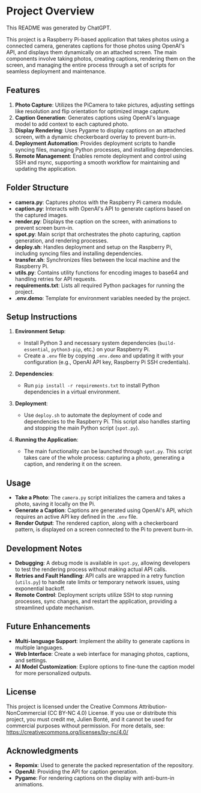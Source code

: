 # Project Overview

This README was generated by ChatGPT.

This project is a Raspberry Pi-based application that takes photos using a connected camera, generates captions for those photos using OpenAI's API, and displays them dynamically on an attached screen. The main components involve taking photos, creating captions, rendering them on the screen, and managing the entire process through a set of scripts for seamless deployment and maintenance.

## Features

1. **Photo Capture**: Utilizes the PiCamera to take pictures, adjusting settings like resolution and flip orientation for optimized image capture.
2. **Caption Generation**: Generates captions using OpenAI's language model to add context to each captured photo.
3. **Display Rendering**: Uses Pygame to display captions on an attached screen, with a dynamic checkerboard overlay to prevent burn-in.
4. **Deployment Automation**: Provides deployment scripts to handle syncing files, managing Python processes, and installing dependencies.
5. **Remote Management**: Enables remote deployment and control using SSH and rsync, supporting a smooth workflow for maintaining and updating the application.

## Folder Structure

- **camera.py**: Captures photos with the Raspberry Pi camera module.
- **caption.py**: Interacts with OpenAI's API to generate captions based on the captured images.
- **render.py**: Displays the caption on the screen, with animations to prevent screen burn-in.
- **spot.py**: Main script that orchestrates the photo capturing, caption generation, and rendering processes.
- **deploy.sh**: Handles deployment and setup on the Raspberry Pi, including syncing files and installing dependencies.
- **transfer.sh**: Synchronizes files between the local machine and the Raspberry Pi.
- **utils.py**: Contains utility functions for encoding images to base64 and handling retries for API requests.
- **requirements.txt**: Lists all required Python packages for running the project.
- **.env.demo**: Template for environment variables needed by the project.

## Setup Instructions

1. **Environment Setup**:
   - Install Python 3 and necessary system dependencies (`build-essential`, `python3-pip`, etc.) on your Raspberry Pi.
   - Create a `.env` file by copying `.env.demo` and updating it with your configuration (e.g., OpenAI API key, Raspberry Pi SSH credentials).

2. **Dependencies**:
   - Run `pip install -r requirements.txt` to install Python dependencies in a virtual environment.

3. **Deployment**:
   - Use `deploy.sh` to automate the deployment of code and dependencies to the Raspberry Pi. This script also handles starting and stopping the main Python script (`spot.py`).

4. **Running the Application**:
   - The main functionality can be launched through `spot.py`. This script takes care of the whole process: capturing a photo, generating a caption, and rendering it on the screen.

## Usage

- **Take a Photo**: The `camera.py` script initializes the camera and takes a photo, saving it locally on the Pi.
- **Generate a Caption**: Captions are generated using OpenAI's API, which requires an active API key defined in the `.env` file.
- **Render Output**: The rendered caption, along with a checkerboard pattern, is displayed on a screen connected to the Pi to prevent burn-in.

## Development Notes

- **Debugging**: A debug mode is available in `spot.py`, allowing developers to test the rendering process without making actual API calls.
- **Retries and Fault Handling**: API calls are wrapped in a retry function (`utils.py`) to handle rate limits or temporary network issues, using exponential backoff.
- **Remote Control**: Deployment scripts utilize SSH to stop running processes, sync changes, and restart the application, providing a streamlined update mechanism.

## Future Enhancements

- **Multi-language Support**: Implement the ability to generate captions in multiple languages.
- **Web Interface**: Create a web interface for managing photos, captions, and settings.
- **AI Model Customization**: Explore options to fine-tune the caption model for more personalized outputs.

## License

This project is licensed under the Creative Commons Attribution-NonCommercial (CC BY-NC 4.0) License. If you use or distribute this project, you must credit me, Julien Bonté, and it cannot be used for commercial purposes without permission. For more details, see: https://creativecommons.org/licenses/by-nc/4.0/

## Acknowledgments

- **Repomix**: Used to generate the packed representation of the repository.
- **OpenAI**: Providing the API for caption generation.
- **Pygame**: For rendering captions on the display with anti-burn-in animations.

